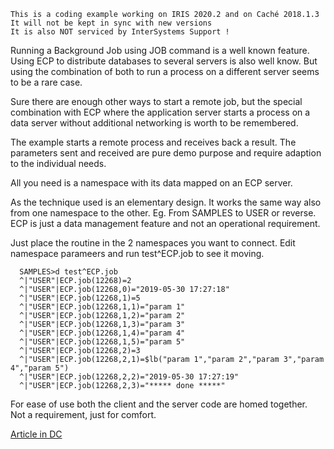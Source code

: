  ~~~
 This is a coding example working on IRIS 2020.2 and on Caché 2018.1.3 
 It will not be kept in sync with new versions      
 It is also NOT serviced by InterSystems Support !   
~~~ 
Running a Background Job using JOB command is a well known feature.
Using ECP to distribute databases to several servers is also well know.
But using the combination of both to run a process on a different server
seems to be a rare case.
 
Sure there are enough other ways to start a remote job, but the special
combination with ECP where the application server starts a process on a
data server without additional networking is worth to be remembered.
 
The example starts a remote process and receives back a result.
The parameters sent and received are pure demo purpose and require
adaption to the individual needs.
 
All you need is a namespace with its data mapped on an ECP server.
 
As the technique used is an elementary design. It works the same way
also from one namespace to the other. Eg. From SAMPLES to USER or reverse.
ECP is just a data management feature and not an operational requirement.
 
Just place the routine in the 2 namespaces you want to connect.
Edit namespace parameers and run test^ECP.job to see it moving. 
~~~
  SAMPLES>d test^ECP.job  
  ^|"USER"|ECP.job(12268)=2  
  ^|"USER"|ECP.job(12268,0)="2019-05-30 17:27:18"  
  ^|"USER"|ECP.job(12268,1)=5  
  ^|"USER"|ECP.job(12268,1,1)="param 1"  
  ^|"USER"|ECP.job(12268,1,2)="param 2"  
  ^|"USER"|ECP.job(12268,1,3)="param 3"  
  ^|"USER"|ECP.job(12268,1,4)="param 4"  
  ^|"USER"|ECP.job(12268,1,5)="param 5"  
  ^|"USER"|ECP.job(12268,2)=3  
  ^|"USER"|ECP.job(12268,2,1)=$lb("param 1","param 2","param 3","param 4","param 5")  
  ^|"USER"|ECP.job(12268,2,2)="2019-05-30 17:27:19" 
  ^|"USER"|ECP.job(12268,2,3)="***** done *****"  
~~~  

For ease of use both the client and the server code are homed together.  
Not a requirement, just for comfort.

[Article in DC](https://community.intersystems.com/post/zpmshow-helper-tired-fingers)
